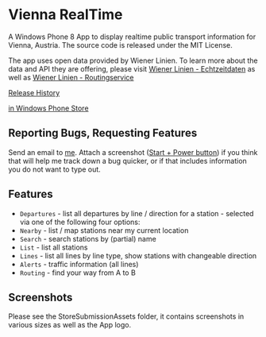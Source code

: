 Vienna RealTime
==============

A Windows Phone 8 App to display realtime public transport information for Vienna, Austria.
The source code is released under the MIT License.

The app uses open data provided by Wiener Linien. To learn more about the data and API they are offering,
please visit [Wiener Linien - Echtzeitdaten](https://open.wien.at/site/datensatz/?id=add66f20-d033-4eee-b9a0-47019828e698)
as well as [Wiener Linien - Routingservice](https://open.wien.at/site/datensatz/?id=9c203fec-dc0d-412c-a7a3-7fd77d0346f1)

[Release History](https://github.com/christophwille/viennarealtime/wiki/Release-History)

[in Windows Phone Store](http://www.windowsphone.com/en-us/store/app/vienna-realtime/7a00e2f6-79b9-43d9-8ad6-0696246435e3)

## Reporting Bugs, Requesting Features

Send an email to [me](mailto:christoph.wille@gmail.com). Attach a screenshot ([Start + Power button](http://www.windowsphone.com/en-us/how-to/wp8/photos/take-a-screenshot))
if you think that will help me track down a bug quicker, or if that includes information you do not want to type out. 

## Features

* `Departures` - list all departures by line / direction for a station - selected via one of the following four options:
* `Nearby` - list / map stations near my current location
* `Search` - search stations by (partial) name
* `List` - list all stations
* `Lines` - list all lines by line type, show stations with changeable direction
* `Alerts` - traffic information (all lines)
* `Routing` - find your way from A to B

## Screenshots

Please see the StoreSubmissionAssets folder, it contains screenshots in various sizes as well as the App logo.